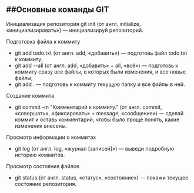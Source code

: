 ##Основные команды GIT
--
Инициализация репозитория
git init (от англ. initialize, «инициализировать») — инициализируй репозиторий.

Подготовка файла к коммиту
* git add todo.txt (от англ. add, «добавить») — подготовь файл todo.txt к коммиту;
* git add --all (от англ. add, «добавить» + all, «всё») — подготовь к коммиту сразу все файлы, в которых были изменения, и все новые файлы;
* git add . — подготовь к коммиту текущую папку и все файлы в ней.

Создание коммита
* git commit -m "Комментарий к коммиту." (от англ. commit, «совершать», «фиксировать» + message, «сообщение») — сделай коммит и оставь комментарий, чтобы было проще понять, какие изменения внесены. 

Просмотр информации о коммитах
* git log (от англ. log, «журнал [записей]») — выведи подробную историю коммитов.

Просмотр состояния файлов
* git status (от англ. status, «статус», «состояние») — покажи текущее состояние репозитория.